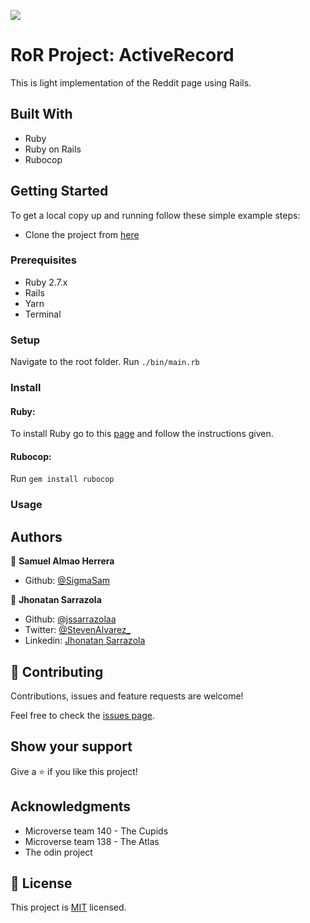 ![](https://img.shields.io/badge/Microverse-blueviolet)

# RoR Project: ActiveRecord

This is light implementation of the Reddit page using Rails.

## Built With

- Ruby
- Ruby on Rails
- Rubocop

## Getting Started

To get a local copy up and running follow these simple example steps:

- Clone the project from [here](https://github.com/pbkabali/Tic-Tac-Toe)


### Prerequisites

- Ruby 2.7.x
- Rails
- Yarn
- Terminal

### Setup

Navigate to the root folder.
Run `./bin/main.rb`

### Install

#### Ruby:
To install Ruby go to this [page](https://www.ruby-lang.org/en/) and follow the instructions given.

#### Rubocop:
Run `gem install rubocop`

### Usage
## Authors

👤 **Samuel Almao Herrera**

- Github: [@SigmaSam](https://github.com/SigmaSam)

👤 **Jhonatan Sarrazola**

- Github: [@jssarrazolaa](https://github.com/jssarrazolaa)
- Twitter: [@StevenAlvarez_](https://twitter.com/StevenAlvarez_)
- Linkedin: [Jhonatan Sarrazola](https://www.linkedin.com/in/jhonatan-sarrazola-6a46a01a5/)

## 🤝 Contributing

Contributions, issues and feature requests are welcome!

Feel free to check the [issues page](https://github.com/pbkabali/Tic-Tac-Toe/issues).

## Show your support

Give a ⭐️ if you like this project!

## Acknowledgments

- Microverse team 140 - The Cupids
- Microverse team 138 - The Atlas
- The odin project

## 📝 License

This project is [MIT](https://opensource.org/licenses/MIT) licensed.
